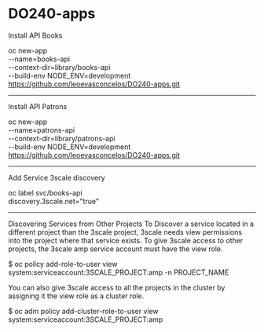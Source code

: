 # DO240-apps

Install API Books

oc new-app \
--name=books-api \
--context-dir=library/books-api \
--build-env NODE_ENV=development \
https://github.com/leoevasconcelos/DO240-apps.git
  
-------------------------------------------------------------------------------------------
Install API Patrons
  
oc new-app \
--name=patrons-api \
--context-dir=library/patrons-api \
--build-env NODE_ENV=development \
https://github.com/leoevasconcelos/DO240-apps.git
  
  
  -----------------------------------------------------------------------------------------
  Add Service 3scale discovery
  
  oc label svc/books-api \
  discovery.3scale.net="true"
  
  -----------------------------------------------------------------------------------------
  
  Discovering Services from Other Projects
To Discover a service located in a different project than the 3scale project, 3scale needs view permissions into the project where that service exists. To give 3scale access to other projects, the 3scale amp service account must have the view role.

$ oc policy add-role-to-user view system:serviceaccount:3SCALE_PROJECT:amp -n PROJECT_NAME
  
You can also give 3scale access to all the projects in the cluster by assigning it the view role as a cluster role.

$ oc adm policy add-cluster-role-to-user view system:serviceaccount:3SCALE_PROJECT:amp
